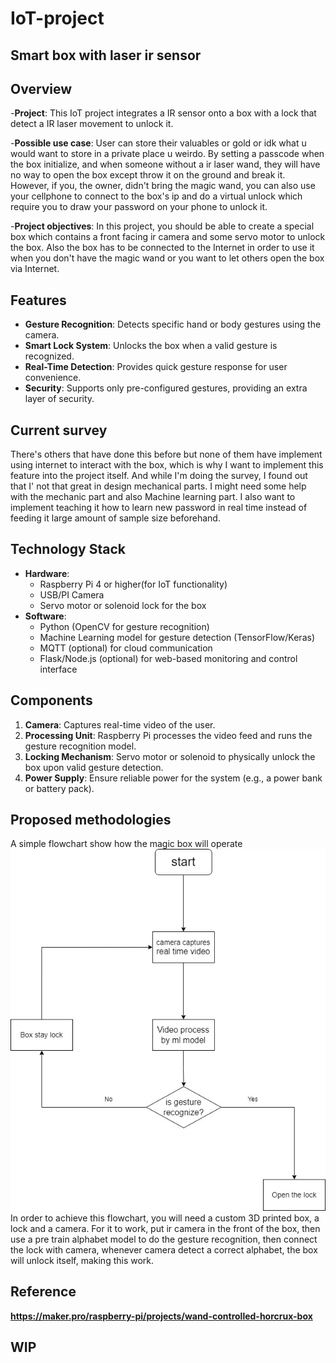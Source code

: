 # IoT-project

## Smart box with laser ir sensor

## Overview
-**Project**: This IoT project integrates a IR sensor onto a box with a lock that detect a IR laser movement to unlock it.

-**Possible use case**: User can store their valuables or gold or idk what u would want to store in a private place u weirdo. By setting a passcode when the box initialize, and when someone without a ir laser wand, they will have no way to open the box except throw it on the ground and break it. However, if you, the owner, didn't bring the magic wand, you can also use your cellphone to connect to the box's ip and do a virtual unlock which require you to draw your password on your phone to unlock it.

-**Project objectives**: In this project, you should be able to create a special box which contains a front facing ir camera and some servo motor to unlock the box. Also the box has to be connected to the Internet in order to use it when you don't have the magic wand or you want to let others open the box via Internet.

## Features
- **Gesture Recognition**: Detects specific hand or body gestures using the camera.
- **Smart Lock System**: Unlocks the box when a valid gesture is recognized.
- **Real-Time Detection**: Provides quick gesture response for user convenience.
- **Security**: Supports only pre-configured gestures, providing an extra layer of security.

## Current survey
There's others that have done this before but none of them have implement using internet to interact with the box, which is why I want to implement this feature into the project itself. And while I'm doing the survey, I found out that I' not that great in design mechanical parts. I might need some help with the mechanic part and also Machine learning part. I also want to implement teaching it how to learn new password in real time instead of feeding it large amount of sample size beforehand. 


## Technology Stack
- **Hardware**: 
  - Raspberry Pi 4 or higher(for IoT functionality)
  - USB/PI Camera
  - Servo motor or solenoid lock for the box
- **Software**:
  - Python (OpenCV for gesture recognition)
  - Machine Learning model for gesture detection (TensorFlow/Keras)
  - MQTT (optional) for cloud communication
  - Flask/Node.js (optional) for web-based monitoring and control interface

## Components
1. **Camera**: Captures real-time video of the user.
2. **Processing Unit**: Raspberry Pi processes the video feed and runs the gesture recognition model.
3. **Locking Mechanism**: Servo motor or solenoid to physically unlock the box upon valid gesture detection.
4. **Power Supply**: Ensure reliable power for the system (e.g., a power bank or battery pack).

## Proposed methodologies
A simple flowchart show how the magic box will operate
![A image to show flowchart of this project](flowchart.jpg)
In order to achieve this flowchart, you will need a custom 3D printed box, a lock and a camera. For it to work, put ir camera in the front of the box, then use a pre train alphabet model to 
do the gesture recognition, then connect the lock with camera, whenever camera detect a correct alphabet, the box will unlock itself, making this work.


## Reference
**https://maker.pro/raspberry-pi/projects/wand-controlled-horcrux-box**

## WIP